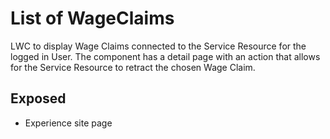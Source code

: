 # List of WageClaims

LWC to display Wage Claims connected to the Service Resource for the logged in User.
The component has a detail page with an action that allows for the Service Resource to retract the chosen Wage Claim.

## Exposed

-   Experience site page
